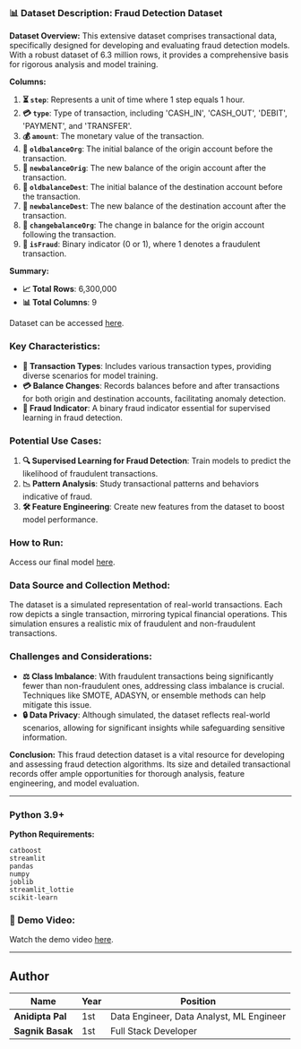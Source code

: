 ### **📊 Dataset Description: Fraud Detection Dataset**

**Dataset Overview:**
This extensive dataset comprises transactional data, specifically designed for developing and evaluating fraud detection models. With a robust dataset of 6.3 million rows, it provides a comprehensive basis for rigorous analysis and model training.

**Columns:**
1. **⏳ `step`**: Represents a unit of time where 1 step equals 1 hour.
2. **💳 `type`**: Type of transaction, including 'CASH_IN', 'CASH_OUT', 'DEBIT', 'PAYMENT', and 'TRANSFER'.
3. **💰 `amount`**: The monetary value of the transaction.
4. **🏦 `oldbalanceOrg`**: The initial balance of the origin account before the transaction.
5. **🏦 `newbalanceOrig`**: The new balance of the origin account after the transaction.
6. **🏦 `oldbalanceDest`**: The initial balance of the destination account before the transaction.
7. **🏦 `newbalanceDest`**: The new balance of the destination account after the transaction.
8. **🔄 `changebalanceOrg`**: The change in balance for the origin account following the transaction.
9. **🚨 `isFraud`**: Binary indicator (0 or 1), where 1 denotes a fraudulent transaction.

**Summary:**
- **📈 Total Rows**: 6,300,000
- **📊 Total Columns**: 9

Dataset can be accessed [here](https://www.kaggle.com/datasets/anidiptapal/fraud-detection-1000-rows).

### **Key Characteristics:**
- **🔢 Transaction Types**: Includes various transaction types, providing diverse scenarios for model training.
- **💳 Balance Changes**: Records balances before and after transactions for both origin and destination accounts, facilitating anomaly detection.
- **🚨 Fraud Indicator**: A binary fraud indicator essential for supervised learning in fraud detection.

### **Potential Use Cases:**
1. **🔍 Supervised Learning for Fraud Detection**: Train models to predict the likelihood of fraudulent transactions.
2. **📉 Pattern Analysis**: Study transactional patterns and behaviors indicative of fraud.
3. **🛠️ Feature Engineering**: Create new features from the dataset to boost model performance.

### **How to Run:**
Access our final model [here](https://drive.google.com/file/d/1P2HRWjud5vZ3E5PRUhqvywu9UHo8xttO/view?usp=sharing).

### **Data Source and Collection Method:**
The dataset is a simulated representation of real-world transactions. Each row depicts a single transaction, mirroring typical financial operations. This simulation ensures a realistic mix of fraudulent and non-fraudulent transactions.

### **Challenges and Considerations:**
- **⚖️ Class Imbalance**: With fraudulent transactions being significantly fewer than non-fraudulent ones, addressing class imbalance is crucial. Techniques like SMOTE, ADASYN, or ensemble methods can help mitigate this issue.
- **🔒 Data Privacy**: Although simulated, the dataset reflects real-world scenarios, allowing for significant insights while safeguarding sensitive information.

**Conclusion:**
This fraud detection dataset is a vital resource for developing and assessing fraud detection algorithms. Its size and detailed transactional records offer ample opportunities for thorough analysis, feature engineering, and model evaluation.

---

### **Python 3.9+**

**Python Requirements:**
```
catboost
streamlit
pandas
numpy
joblib
streamlit_lottie
scikit-learn
```

### **🎥 Demo Video:**

Watch the demo video [here](https://youtu.be/qHkBchgEdTg?si=mCmb0Dm8TBo88reV).

---


## **Author**

| **Name** | **Year** | **Position** |
|--|--|--|
| **Anidipta Pal** | 1st | Data Engineer, Data Analyst, ML Engineer |
| **Sagnik Basak** | 1st | Full Stack Developer |
